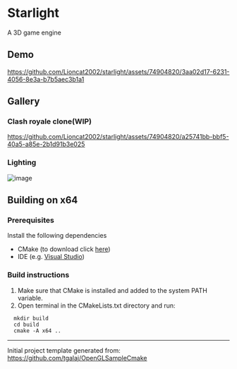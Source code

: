 # Starlight

A 3D game engine

## Demo

https://github.com/Lioncat2002/starlight/assets/74904820/3aa02d17-6231-4056-8e3a-b7b5aec3b1a1

## Gallery

### Clash royale clone(WIP)

https://github.com/Lioncat2002/starlight/assets/74904820/a25741bb-bbf5-40a5-a85e-2b1d91b3e025

### Lighting
![image](https://github.com/Lioncat2002/starlight/assets/74904820/5af2290e-8209-4709-a41d-08c25f84046f)

## Building on x64

### Prerequisites

Install the following dependencies

- CMake (to download click [here](https://cmake.org/download/))
- IDE (e.g. [Visual Studio](https://visualstudio.microsoft.com/vs/community/))

### Build instructions

1. Make sure that CMake is installed and added to the system PATH variable.
2. Open terminal in the CMakeLists.txt directory and run:

```
  mkdir build
  cd build
  cmake -A x64 ..
```
---
Initial project template generated from: https://github.com/tgalaj/OpenGLSampleCmake
